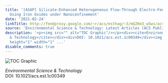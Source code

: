 ```yaml
---
title: '[ASAP] Silicate-Enhanced Heterogeneous Flow-Through Electro-Fenton System
  Using Iron Oxides under Nanoconfinement'
date: '2021-02-24'
linkTitle: http://feedproxy.google.com/~r/acs/esthag/~3/mGZKm3_wSws/acs.est.1c00349
source: 'Environmental Science & Technology: Latest Articles (ACS Publications)'
description: '<p><img src="" alt="TOC Graphic"/></p><div><cite>Environmental Science
  & Technology</cite></div><div>DOI: 10.1021/acs.est.1c00349</div><img src="http://feeds.feedburner.com/~r/acs/esthag/~4/mGZKm3_wSws"
  height="1" width="1" ...'
disable_comments: true
---
```

<p><img src="" alt="TOC Graphic"/></p><div><cite>Environmental Science & Technology</cite></div><div>DOI: 10.1021/acs.est.1c00349</div><img src="http://feeds.feedburner.com/~r/acs/esthag/~4/mGZKm3_wSws" height="1" width="1" ...